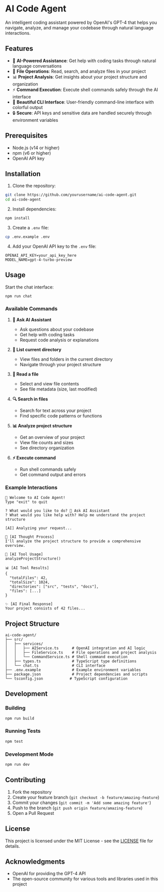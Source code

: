 # AI Code Agent

An intelligent coding assistant powered by OpenAI's GPT-4 that helps you navigate, analyze, and manage your codebase through natural language interactions.

## Features

- 🤖 **AI-Powered Assistance**: Get help with coding tasks through natural language conversations
- 📂 **File Operations**: Read, search, and analyze files in your project
- 📊 **Project Analysis**: Get insights about your project structure and organization
- ⚡ **Command Execution**: Execute shell commands safely through the AI interface
- 🎨 **Beautiful CLI Interface**: User-friendly command-line interface with colorful output
- 🔒 **Secure**: API keys and sensitive data are handled securely through environment variables

## Prerequisites

- Node.js (v14 or higher)
- npm (v6 or higher)
- OpenAI API key

## Installation

1. Clone the repository:

```bash
git clone https://github.com/yourusername/ai-code-agent.git
cd ai-code-agent
```

2. Install dependencies:

```bash
npm install
```

3. Create a `.env` file:

```bash
cp .env.example .env
```

4. Add your OpenAI API key to the `.env` file:

```
OPENAI_API_KEY=your_api_key_here
MODEL_NAME=gpt-4-turbo-preview
```

## Usage

Start the chat interface:

```bash
npm run chat
```

### Available Commands

1. **💬 Ask AI Assistant**

   - Ask questions about your codebase
   - Get help with coding tasks
   - Request code analysis or explanations

2. **📂 List current directory**

   - View files and folders in the current directory
   - Navigate through your project structure

3. **📄 Read a file**

   - Select and view file contents
   - See file metadata (size, last modified)

4. **🔍 Search in files**

   - Search for text across your project
   - Find specific code patterns or functions

5. **📊 Analyze project structure**

   - Get an overview of your project
   - View file counts and sizes
   - See directory organization

6. **⚡ Execute command**
   - Run shell commands safely
   - Get command output and errors

### Example Interactions

```
🤖 Welcome to AI Code Agent!
Type "exit" to quit

? What would you like to do? 💬 Ask AI Assistant
? What would you like help with? Help me understand the project structure

[AI] Analyzing your request...

💭 [AI Thought Process]
I'll analyze the project structure to provide a comprehensive overview.

🔧 [AI Tool Usage]
analyzeProjectStructure()

📊 [AI Tool Results]
{
  "totalFiles": 42,
  "totalSize": 1024,
  "directories": ["src", "tests", "docs"],
  "files": [...]
}

✨ [AI Final Response]
Your project consists of 42 files...
```

## Project Structure

```
ai-code-agent/
├── src/
│   ├── services/
│   │   ├── AIService.ts      # OpenAI integration and AI logic
│   │   ├── FileService.ts    # File operations and project analysis
│   │   └── CommandService.ts # Shell command execution
│   ├── types.ts              # TypeScript type definitions
│   └── chat.ts               # CLI interface
├── .env.example              # Example environment variables
├── package.json              # Project dependencies and scripts
└── tsconfig.json            # TypeScript configuration
```

## Development

### Building

```bash
npm run build
```

### Running Tests

```bash
npm test
```

### Development Mode

```bash
npm run dev
```

## Contributing

1. Fork the repository
2. Create your feature branch (`git checkout -b feature/amazing-feature`)
3. Commit your changes (`git commit -m 'Add some amazing feature'`)
4. Push to the branch (`git push origin feature/amazing-feature`)
5. Open a Pull Request

## License

This project is licensed under the MIT License - see the [LICENSE](LICENSE) file for details.

## Acknowledgments

- OpenAI for providing the GPT-4 API
- The open-source community for various tools and libraries used in this project
